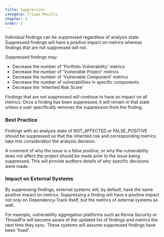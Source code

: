 ```yaml
---
title: Suppression
category: Triage Results
chapter: 4
order: 3
---
```


Individual findings can be suppressed regardless of analysis state. Suppressed findings will have a positive impact on
metrics whereas findings that are not suppressed will not.

Suppressed findings may:
* Decrease the number of 'Portfolio Vulnerability' metrics
* Decrease the number of 'Vulnerable Project' metrics
* Decrease the number of 'Vulnerable Component' metrics
* Decrease the number of vulnerabilities in specific components
* Decrease the 'Inherited Risk Score'

Findings that are not suppressed will continue to have an impact on all metrics. Once a finding has been suppressed,
it will remain in that state unless a user specifically removes the suppression from the finding.

### Best Practice

Findings with an analysis state of NOT_AFFECTED or FALSE_POSITIVE should be suppressed so that the inherited risk
and corresponding metrics take into consideration the analysis decision.

A comment of why the issue is a false positive, or why the vulnerability does not affect the project should be made
prior to the issue being suppressed. This will provide auditors details of why specific decisions were made.

### Impact on External Systems

By suppressing findings, external systems will, by default, have the same positive impact on metrics. Suppressing a 
finding will have a positive impact not only on Dependency-Track itself, but the metrics of external systems as well.

For example, vulnerability aggregation platforms such as Kenna Security or ThreadFix will become aware of the updated
list of findings and metrics the next time they sync. These systems will assume suppressed findings have been 'fixed'.